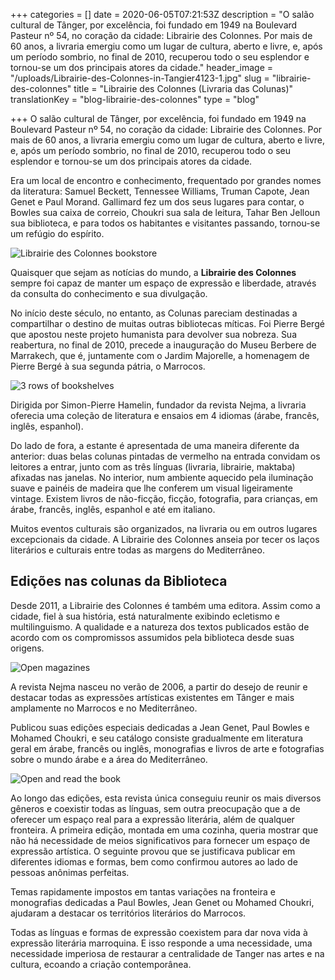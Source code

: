 +++
categories = []
date = 2020-06-05T07:21:53Z
description = "O salão cultural de Tânger, por excelência, foi fundado em 1949 na Boulevard Pasteur nº 54, no coração da cidade: Librairie des Colonnes. Por mais de 60 anos, a livraria emergiu como um lugar de cultura, aberto e livre, e, após um período sombrio, no final de 2010, recuperou todo o seu esplendor e tornou-se um dos principais atores da cidade."
header_image = "/uploads/Librairie-des-Colonnes-in-Tangier4123-1.jpg"
slug = "librairie-des-colonnes"
title = "Librairie des Colonnes (Livraria das Colunas)"
translationKey = "blog-librairie-des-colonnes"
type = "blog"

+++
O salão cultural de Tânger, por excelência, foi fundado em 1949 na Boulevard Pasteur nº 54, no coração da cidade: Librairie des Colonnes. Por mais de 60 anos, a livraria emergiu como um lugar de cultura, aberto e livre, e, após um período sombrio, no final de 2010, recuperou todo o seu esplendor e tornou-se um dos principais atores da cidade.

Era um local de encontro e conhecimento, frequentado por grandes nomes da literatura: Samuel Beckett, Tennessee Williams, Truman Capote, Jean Genet e Paul Morand. Gallimard fez um dos seus lugares para contar, o Bowles sua caixa de correio, Choukri sua sala de leitura, Tahar Ben Jelloun sua biblioteca, e para todos os habitantes e visitantes passando, tornou-se um refúgio do espírito.

![Librairie des Colonnes bookstore](/uploads/colonnes-tanger-900x588.jpg "Librairie des Colonnes bookstore")

Quaisquer que sejam as notícias do mundo, a **Librairie des Colonnes** sempre foi capaz de manter um espaço de expressão e liberdade, através da consulta do conhecimento e sua divulgação.

No início deste século, no entanto, as Colunas pareciam destinadas a compartilhar o destino de muitas outras bibliotecas míticas. Foi Pierre Bergé que apostou neste projeto humanista para devolver sua nobreza. Sua reabertura, no final de 2010, precede a inauguração do Museu Berbere de Marrakech, que é, juntamente com o Jardim Majorelle, a homenagem de Pierre Bergé à sua segunda pátria, o Marrocos.

![3 rows of bookshelves](/uploads/1582462994531.jpg "3 rows of bookshelves")

Dirigida por Simon-Pierre Hamelin, fundador da revista Nejma, a livraria oferecia uma coleção de literatura e ensaios em 4 idiomas (árabe, francês, inglês, espanhol).

Do lado de fora, a estante é apresentada de uma maneira diferente da anterior: duas belas colunas pintadas de vermelho na entrada convidam os leitores a entrar, junto com as três línguas (livraria, librairie, maktaba) afixadas nas janelas. No interior, num ambiente aquecido pela iluminação suave e painéis de madeira que lhe conferem um visual ligeiramente vintage. Existem livros de não-ficção, ficção, fotografia, para crianças, em árabe, francês, inglês, espanhol e até em italiano.

Muitos eventos culturais são organizados, na livraria ou em outros lugares excepcionais da cidade. A Librairie des Colonnes anseia por tecer os laços literários e culturais entre todas as margens do Mediterrâneo.

## **Edições nas colunas da Biblioteca**

Desde 2011, a Librairie des Colonnes é também uma editora. Assim como a cidade, fiel à sua história, está naturalmente exibindo ecletismo e multilinguismo. A qualidade e a natureza dos textos publicados estão de acordo com os compromissos assumidos pela biblioteca desde suas origens.

![Open magazines](/uploads/magazine-806073_1280.jpg "Open magazines")

A revista Nejma nasceu no verão de 2006, a partir do desejo de reunir e destacar todas as expressões artísticas existentes em Tânger e mais amplamente no Marrocos e no Mediterrâneo.

Publicou suas edições especiais dedicadas a Jean Genet, Paul Bowles e Mohamed Choukri, e seu catálogo consiste gradualmente em literatura geral em árabe, francês ou inglês, monografias e livros de arte e fotografias sobre o mundo árabe e a área do Mediterrâneo.

![Open and read the book](/uploads/1582466293981.jpg "Open and read the book")

Ao longo das edições, esta revista única conseguiu reunir os mais diversos gêneros e coexistir todas as línguas, sem outra preocupação que a de oferecer um espaço real para a expressão literária, além de qualquer fronteira. A primeira edição, montada em uma cozinha, queria mostrar que não há necessidade de meios significativos para fornecer um espaço de expressão artística. O seguinte provou que se justificava publicar em diferentes idiomas e formas, bem como confirmou autores ao lado de pessoas anônimas perfeitas.

Temas rapidamente impostos em tantas variações na fronteira e monografias dedicadas a Paul Bowles, Jean Genet ou Mohamed Choukri, ajudaram a destacar os territórios literários do Marrocos.

Todas as línguas e formas de expressão coexistem para dar nova vida à expressão literária marroquina. E isso responde a uma necessidade, uma necessidade imperiosa de restaurar a centralidade de Tanger nas artes e na cultura, ecoando a criação contemporânea.